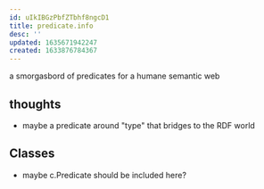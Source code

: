 ```yaml
---
id: uIkIBGzPbfZTbhf8ngcD1
title: predicate.info
desc: ''
updated: 1635671942247
created: 1633876784367
---
```


a smorgasbord of predicates for a humane semantic web

## thoughts

- maybe a predicate around "type" that bridges to the RDF world

## Classes

- maybe c.Predicate should be included here?
